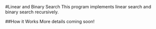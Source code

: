 <snippet>
#Linear and Binary Search
This program implements linear search and binary search recursively.


##How it Works
More details coming soon!
</snippet>
